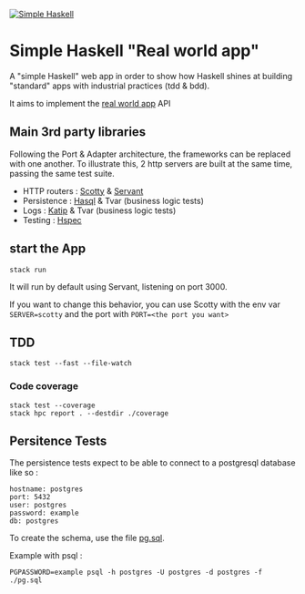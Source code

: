 [![Simple Haskell](http://simplehaskell.org/badges/badge.svg)](http://simplehaskell.org)

# Simple Haskell "Real world app"

A "simple Haskell" web app in order to show how Haskell shines at building "standard" apps with industrial practices (tdd & bdd).

It aims to implement the [real world app](https://github.com/gothinkster/realworld) API

## Main 3rd party libraries
Following the Port & Adapter architecture, the frameworks can be replaced with one another. To illustrate this, 2 http servers are built at the same time, passing the same test suite.

- HTTP routers : [Scotty](https://hackage.haskell.org/package/scotty) & [Servant](https://hackage.haskell.org/package/servant)
- Persistence : [Hasql](https://hackage.haskell.org/package/hasql) & Tvar (business logic tests)
- Logs : [Katip](https://hackage.haskell.org/package/katip) & Tvar (business logic tests)
- Testing : [Hspec](https://hackage.haskell.org/package/hspec)

## start the App
```
stack run
```

It will run by default using Servant, listening on port 3000.

If you want to change this behavior, you can use Scotty with the env var `SERVER=scotty` and the port with `PORT=<the port you want>`

## TDD

```
stack test --fast --file-watch
```

### Code coverage 

```
stack test --coverage
stack hpc report . --destdir ./coverage
```

## Persitence Tests

The persistence tests expect to be able to connect to a postgresql database like so :

```
hostname: postgres
port: 5432
user: postgres
password: example
db: postgres
```

To create the schema, use the file [pg.sql](./scripts/pg.sql).

Example with psql :

```
PGPASSWORD=example psql -h postgres -U postgres -d postgres -f ./pg.sql
```

